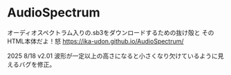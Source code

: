# AudioSpectrum
オーディオスペクトラム入りの.sb3をダウンロードするための抜け殻と
そのHTML本体だよ！怒
https://ika-udon.github.io/AudioSpectrum/

2025 8/18 v2.01
波形が一定以上の高さになると小さくなり欠けているように見えるバグを修正。
